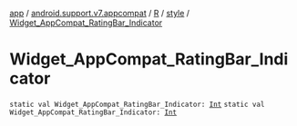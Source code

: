 [app](../../../index.md) / [android.support.v7.appcompat](../../index.md) / [R](../index.md) / [style](index.md) / [Widget_AppCompat_RatingBar_Indicator](.)

# Widget_AppCompat_RatingBar_Indicator

`static val Widget_AppCompat_RatingBar_Indicator: `[`Int`](https://kotlinlang.org/api/latest/jvm/stdlib/kotlin/-int/index.html)
`static val Widget_AppCompat_RatingBar_Indicator: `[`Int`](https://kotlinlang.org/api/latest/jvm/stdlib/kotlin/-int/index.html)